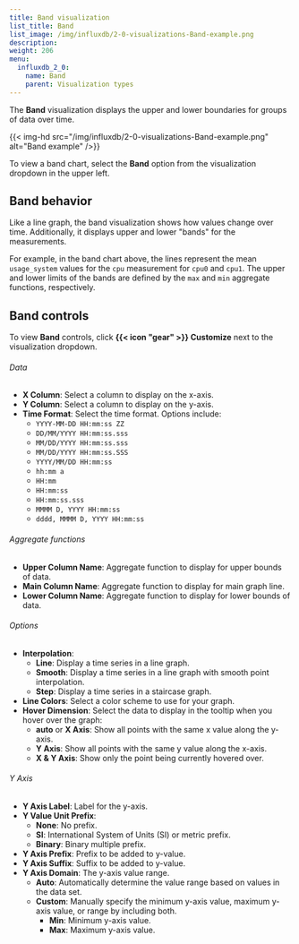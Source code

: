 ```yaml
---
title: Band visualization
list_title: Band
list_image: /img/influxdb/2-0-visualizations-Band-example.png
description:
weight: 206
menu:
  influxdb_2_0:
    name: Band
    parent: Visualization types
---
```


The **Band** visualization displays the upper and lower boundaries for groups of data over time.

{{< img-hd src="/img/influxdb/2-0-visualizations-Band-example.png" alt="Band example" />}}

To view a band chart, select the **Band** option from the visualization dropdown in the upper left.

## Band behavior

Like a line graph, the band visualization shows how values change over time. Additionally, it displays upper and lower "bands" for the measurements.

For example, in the band chart above, the lines represent the mean `usage_system` values for the `cpu` measurement for `cpu0` and `cpu1`. The upper and lower limits of the bands are defined by the `max` and `min` aggregate functions, respectively.

## Band controls

To view **Band** controls, click **{{< icon "gear" >}} Customize** next to the visualization dropdown.

###### Data
- **X Column**: Select a column to display on the x-axis.
- **Y Column**: Select a column to display on the y-axis.
- **Time Format**: Select the time format. Options include:
    - `YYYY-MM-DD HH:mm:ss ZZ`
    - `DD/MM/YYYY HH:mm:ss.sss`
    - `MM/DD/YYYY HH:mm:ss.sss`
    - `MM/DD/YYYY HH:mm:ss.SSS`
    - `YYYY/MM/DD HH:mm:ss`
    - `hh:mm a`
    - `HH:mm`
    - `HH:mm:ss`
    - `HH:mm:ss.sss`
    - `MMMM D, YYYY HH:mm:ss`
    - `dddd, MMMM D, YYYY HH:mm:ss`

###### Aggregate functions
- **Upper Column Name**: Aggregate function to display for upper bounds of data.
- **Main Column Name**: Aggregate function to display for main graph line.
- **Lower Column Name**: Aggregate function to display for lower bounds of data.

###### Options
- **Interpolation**:
  - **Line**: Display a time series in a line graph.
  - **Smooth**: Display a time series in a line graph with smooth point interpolation.
  - **Step**: Display a time series in a staircase graph.
- **Line Colors**: Select a color scheme to use for your graph.
- **Hover Dimension**: Select the data to display in the tooltip when you hover over the graph:
  - **auto** or **X Axis**: Show all points with the same x value along the y-axis.
  - **Y Axis**: Show all points with the same y value along the x-axis.
  - **X & Y Axis**: Show only the point being currently hovered over.

###### Y Axis
- **Y Axis Label**: Label for the y-axis.
- **Y Value Unit Prefix**:
  - **None**: No prefix.
  - **SI**: International System of Units (SI) or metric prefix.
  - **Binary**: Binary multiple prefix.
- **Y Axis Prefix**: Prefix to be added to y-value.
- **Y Axis Suffix**: Suffix to be added to y-value.
- **Y Axis Domain**: The y-axis value range.
  - **Auto**: Automatically determine the value range based on values in the data set.
  - **Custom**: Manually specify the minimum y-axis value, maximum y-axis value, or range by including both.
      - **Min**: Minimum y-axis value.
      - **Max**: Maximum y-axis value.
